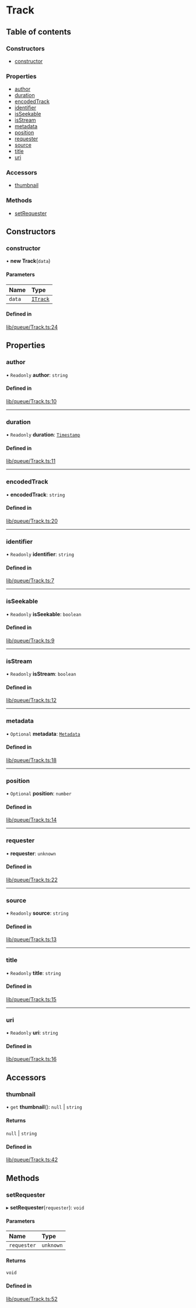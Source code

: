 # Track

## Table of contents

### Constructors

- [constructor](Track.md#constructor)

### Properties

- [author](Track.md#author)
- [duration](Track.md#duration)
- [encodedTrack](Track.md#encodedtrack)
- [identifier](Track.md#identifier)
- [isSeekable](Track.md#isseekable)
- [isStream](Track.md#isstream)
- [metadata](Track.md#metadata)
- [position](Track.md#position)
- [requester](Track.md#requester)
- [source](Track.md#source)
- [title](Track.md#title)
- [uri](Track.md#uri)

### Accessors

- [thumbnail](Track.md#thumbnail)

### Methods

- [setRequester](Track.md#setrequester)

## Constructors

### constructor

• **new Track**(`data`)

#### Parameters

| Name | Type |
| :------ | :------ |
| `data` | [`ITrack`](../types/interfaces/Track.types.ITrack.md) |

#### Defined in

[lib/queue/Track.ts:24](https://github.com/hmes98318/LavaShark/blob/3261a2e/src/lib/queue/Track.ts#L24)

## Properties

### author

• `Readonly` **author**: `string`

#### Defined in

[lib/queue/Track.ts:10](https://github.com/hmes98318/LavaShark/blob/3261a2e/src/lib/queue/Track.ts#L10)

___

### duration

• `Readonly` **duration**: [`Timestamp`](../types/interfaces/Track.types.Timestamp.md)

#### Defined in

[lib/queue/Track.ts:11](https://github.com/hmes98318/LavaShark/blob/3261a2e/src/lib/queue/Track.ts#L11)

___

### encodedTrack

• **encodedTrack**: `string`

#### Defined in

[lib/queue/Track.ts:20](https://github.com/hmes98318/LavaShark/blob/3261a2e/src/lib/queue/Track.ts#L20)

___

### identifier

• `Readonly` **identifier**: `string`

#### Defined in

[lib/queue/Track.ts:7](https://github.com/hmes98318/LavaShark/blob/3261a2e/src/lib/queue/Track.ts#L7)

___

### isSeekable

• `Readonly` **isSeekable**: `boolean`

#### Defined in

[lib/queue/Track.ts:9](https://github.com/hmes98318/LavaShark/blob/3261a2e/src/lib/queue/Track.ts#L9)

___

### isStream

• `Readonly` **isStream**: `boolean`

#### Defined in

[lib/queue/Track.ts:12](https://github.com/hmes98318/LavaShark/blob/3261a2e/src/lib/queue/Track.ts#L12)

___

### metadata

• `Optional` **metadata**: [`Metadata`](../types/LavaShark.types.md#metadata)

#### Defined in

[lib/queue/Track.ts:18](https://github.com/hmes98318/LavaShark/blob/3261a2e/src/lib/queue/Track.ts#L18)

___

### position

• `Optional` **position**: `number`

#### Defined in

[lib/queue/Track.ts:14](https://github.com/hmes98318/LavaShark/blob/3261a2e/src/lib/queue/Track.ts#L14)

___

### requester

• **requester**: `unknown`

#### Defined in

[lib/queue/Track.ts:22](https://github.com/hmes98318/LavaShark/blob/3261a2e/src/lib/queue/Track.ts#L22)

___

### source

• `Readonly` **source**: `string`

#### Defined in

[lib/queue/Track.ts:13](https://github.com/hmes98318/LavaShark/blob/3261a2e/src/lib/queue/Track.ts#L13)

___

### title

• `Readonly` **title**: `string`

#### Defined in

[lib/queue/Track.ts:15](https://github.com/hmes98318/LavaShark/blob/3261a2e/src/lib/queue/Track.ts#L15)

___

### uri

• `Readonly` **uri**: `string`

#### Defined in

[lib/queue/Track.ts:16](https://github.com/hmes98318/LavaShark/blob/3261a2e/src/lib/queue/Track.ts#L16)

## Accessors

### thumbnail

• `get` **thumbnail**(): ``null`` \| `string`

#### Returns

``null`` \| `string`

#### Defined in

[lib/queue/Track.ts:42](https://github.com/hmes98318/LavaShark/blob/3261a2e/src/lib/queue/Track.ts#L42)

## Methods

### setRequester

▸ **setRequester**(`requester`): `void`

#### Parameters

| Name | Type |
| :------ | :------ |
| `requester` | `unknown` |

#### Returns

`void`

#### Defined in

[lib/queue/Track.ts:52](https://github.com/hmes98318/LavaShark/blob/3261a2e/src/lib/queue/Track.ts#L52)
